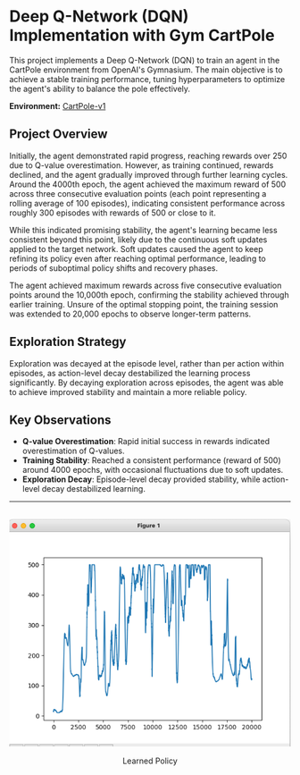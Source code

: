 # Deep Q-Network (DQN) Implementation with Gym CartPole

This project implements a Deep Q-Network (DQN) to train an agent in the CartPole environment from OpenAI's Gymnasium. The main objective is to achieve a stable training performance, tuning hyperparameters to optimize the agent's ability to balance the pole effectively.

**Environment:** [CartPole-v1](https://gymnasium.farama.org/environments/classic_control/cart_pole/)

## Project Overview

Initially, the agent demonstrated rapid progress, reaching rewards over 250 due to Q-value overestimation. However, as training continued, rewards declined, and the agent gradually improved through further learning cycles. Around the 4000th epoch, the agent achieved the maximum reward of 500 across three consecutive evaluation points (each point representing a rolling average of 100 episodes), indicating consistent performance across roughly 300 episodes with rewards of 500 or close to it.

While this indicated promising stability, the agent's learning became less consistent beyond this point, likely due to the continuous soft updates applied to the target network. Soft updates caused the agent to keep refining its policy even after reaching optimal performance, leading to periods of suboptimal policy shifts and recovery phases.

The agent achieved maximum rewards across five consecutive evaluation points around the 10,000th epoch, confirming the stability achieved through earlier training. Unsure of the optimal stopping point, the training session was extended to 20,000 epochs to observe longer-term patterns.

## Exploration Strategy

Exploration was decayed at the episode level, rather than per action within episodes, as action-level decay destabilized the learning process significantly. By decaying exploration across episodes, the agent was able to achieve improved stability and maintain a more reliable policy.

## Key Observations
- **Q-value Overestimation**: Rapid initial success in rewards indicated overestimation of Q-values.
- **Training Stability**: Reached a consistent performance (reward of 500) around 4000 epochs, with occasional fluctuations due to soft updates.
- **Exploration Decay**: Episode-level decay provided stability, while action-level decay destabilized learning.

---


<div align="center">
  <br>
  <img src="../Assets/DQN-CartPole.png" alt="Learned Policy" title="Learned Policy" />
  <p>Learned Policy</p>
</div>


